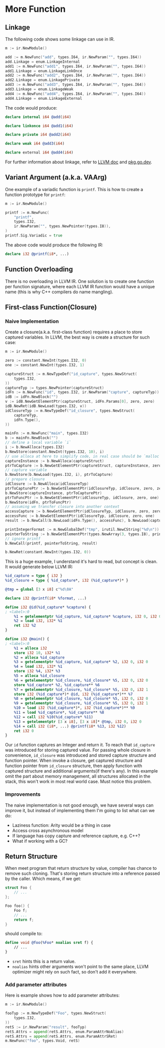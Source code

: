 # More Function

## Linkage

The following code shows some linkage can use in IR.

```go
m := ir.NewModule()

add := m.NewFunc("add", types.I64, ir.NewParam("", types.I64))
add.Linkage = enum.LinkageInternal
add1 := m.NewFunc("add1", types.I64, ir.NewParam("", types.I64))
add1.Linkage = enum.LinkageLinkOnce
add2 := m.NewFunc("add2", types.I64, ir.NewParam("", types.I64))
add2.Linkage = enum.LinkagePrivate
add3 := m.NewFunc("add3", types.I64, ir.NewParam("", types.I64))
add3.Linkage = enum.LinkageWeak
add4 := m.NewFunc("add4", types.I64, ir.NewParam("", types.I64))
add4.Linkage = enum.LinkageExternal
```

The code would produce:

```llvm
declare internal i64 @add(i64)

declare linkonce i64 @add1(i64)

declare private i64 @add2(i64)

declare weak i64 @add3(i64)

declare external i64 @add4(i64)
```

For further information about linkage, refer to [LLVM doc](https://llvm.org/docs/LangRef.html#linkage-types) and [pkg.go.dev](https://pkg.go.dev/github.com/llir/llvm/ir/enum?tab=doc#Linkage).

## Variant Argument (a.k.a. VAArg)

One example of a variadic function is `printf`. This is how to create a function prototype for `printf`:

```go
m := ir.NewModule()

printf := m.NewFunc(
	"printf",
	types.I32,
	ir.NewParam("", types.NewPointer(types.I8)),
)
printf.Sig.Variadic = true
```

The above code would produce the following IR:

```llvm
declare i32 @printf(i8*, ...)
```

## Function Overloading

There is no overloading in LLVM IR. One solution is to create one function per function signature, where each LLVM IR function would have a unique name (this is why C++ compilers do name mangling).

## First-class Function(Closure)

### Naive Implementation

Create a closure(a.k.a. first-class function) requires a place to store captured variables. In LLVM, the best way is create a structure for such case:

```go
m := ir.NewModule()

zero := constant.NewInt(types.I32, 0)
one := constant.NewInt(types.I32, 1)

captureStruct := m.NewTypeDef("id_capture", types.NewStruct(
	types.I32,
))
captureTyp := types.NewPointer(captureStruct)
idFn := m.NewFunc("id", types.I32, ir.NewParam("capture", captureTyp))
idB := idFn.NewBlock("")
v := idB.NewGetElementPtr(captureStruct, idFn.Params[0], zero, zero)
idB.NewRet(idB.NewLoad(types.I32, v))
idClosureTyp := m.NewTypeDef("id_closure", types.NewStruct(
	captureTyp,
	idFn.Type(),
))

mainFn := m.NewFunc("main", types.I32)
b := mainFn.NewBlock("")
// define a local variable `i`
i := b.NewAlloca(types.I32)
b.NewStore(constant.NewInt(types.I32, 10), i)
// use alloca at here to simplify code, in real case should be `malloc` or `gc_malloc`
captureInstance := b.NewAlloca(captureStruct)
ptrToCapture := b.NewGetElementPtr(captureStruct, captureInstance, zero, zero)
// capture variable
b.NewStore(b.NewLoad(types.I32, i), ptrToCapture)
// prepare closure
idClosure := b.NewAlloca(idClosureTyp)
ptrToCapturePtr := b.NewGetElementPtr(idClosureTyp, idClosure, zero, zero)
b.NewStore(captureInstance, ptrToCapturePtr)
ptrToFuncPtr := b.NewGetElementPtr(idClosureTyp, idClosure, zero, one)
b.NewStore(idFn, ptrToFuncPtr)
// assuming we transfer closure into another context
accessCapture := b.NewGetElementPtr(idClosureTyp, idClosure, zero, zero)
accessFunc := b.NewGetElementPtr(idClosureTyp, idClosure, zero, one)
result := b.NewCall(b.NewLoad(idFn.Type(), accessFunc), b.NewLoad(captureTyp, accessCapture))

printIntegerFormat := m.NewGlobalDef("tmp", irutil.NewCString("%d\n"))
pointerToString := b.NewGetElementPtr(types.NewArray(3, types.I8), printIntegerFormat, zero, zero)
// ignore printf
b.NewCall(printf, pointerToString, result)

b.NewRet(constant.NewInt(types.I32, 0))
```

This is a huge example, I understand it's hard to read, but concept is clean. It would generate below LLVM IR:

```llvm
%id_capture = type { i32 }
%id_closure = type { %id_capture*, i32 (%id_capture*)* }

@tmp = global [3 x i8] c"%d\0A"

declare i32 @printf(i8* %format, ...)

define i32 @id(%id_capture* %capture) {
; <label>:0
	%1 = getelementptr %id_capture, %id_capture* %capture, i32 0, i32 0
	%2 = load i32, i32* %1
	ret i32 %2
}

define i32 @main() {
; <label>:0
	%1 = alloca i32
	store i32 10, i32* %1
	%2 = alloca %id_capture
	%3 = getelementptr %id_capture, %id_capture* %2, i32 0, i32 0
	%4 = load i32, i32* %1
	store i32 %4, i32* %3
	%5 = alloca %id_closure
	%6 = getelementptr %id_closure, %id_closure* %5, i32 0, i32 0
	store %id_capture* %2, %id_capture** %6
	%7 = getelementptr %id_closure, %id_closure* %5, i32 0, i32 1
	store i32 (%id_capture*)* @id, i32 (%id_capture*)** %7
	%8 = getelementptr %id_closure, %id_closure* %5, i32 0, i32 0
	%9 = getelementptr %id_closure, %id_closure* %5, i32 0, i32 1
	%10 = load i32 (%id_capture*)*, i32 (%id_capture*)** %9
	%11 = load %id_capture*, %id_capture** %8
	%12 = call i32 %10(%id_capture* %11)
	%13 = getelementptr [3 x i8], [3 x i8]* @tmp, i32 0, i32 0
	%14 = call i32 (i8*, ...) @printf(i8* %13, i32 %12)
	ret i32 0
}
```

Our `id` function captures an Integer and return it. To reach that `id_capture` was introduced for storing captured value. For passing whole closure in convenience, `id_closure` was introduced and stored capture structure and function pointer. When invoke a closure, get captured structure and function pointer from `id_closure` structure, then apply function with captured structure and additional arguments(if there's any). In this example omit the part about memory management, all structures allocated in the stack, this won't work in most real world case. Must notice this problem.

### Improvements

The naive implementation is not good enough, we have several ways can improve it, but instead of implementing them I'm going to list what can we do:

- Laziness function: Arity would be a thing in case
- Access cross asynchronous model
- If language has copy capture and reference capture, e.g. C++?
- What if working with a GC?

## Return Structure

When meet program that return structure by value, compiler has chance to remove such cloning. That's storing return structure into a reference passed by the caller. Which means, if we get:

```c
struct Foo {
    // ...
};

Foo foo() {
    Foo f;
    // ...
    return f;
}
```

should compile to:

```llvm
define void @foo(%Foo* noalias sret f) {
    // ...
}
```

- `sret` hints this is a return value.
- `noalias` hints other arguments won't point to the same place, LLVM optimizer might rely on such fact, so don't add it everywhere.

### Add parameter attributes

Here is example shows how to add parameter attributes:

```go
m := ir.NewModule()

fooTyp := m.NewTypeDef("Foo", types.NewStruct(
	types.I32,
))
retS := ir.NewParam("result", fooTyp)
retS.Attrs = append(retS.Attrs, enum.ParamAttrNoAlias)
retS.Attrs = append(retS.Attrs, enum.ParamAttrSRet)
m.NewFunc("foo", types.Void, retS)
```
